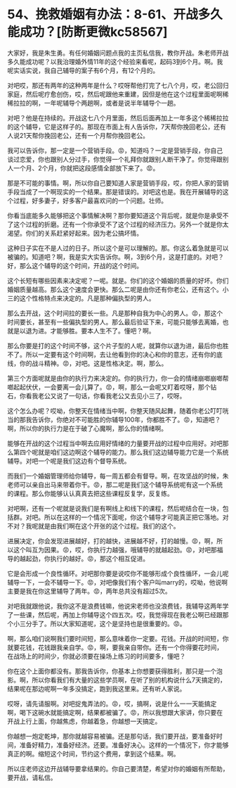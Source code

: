 # 54、挽救婚姻有办法：8-61、开战多久能成功？[防断更微kc58567]

大家好，我是朱生勇。有任何婚姻问题点我的主页私信我，教你开战。朱老师开战多久能成功呢？以我治理婚外情11年的这个经验来看呢，起码3到6个月。啊。我呢实话实说，我自己辅导的案子有6个月，有12个月的。

对吧哎，那还有两年的这种两年是什么？哎呀帮他打完了七八个月，哎，老公回归家庭，然后呢疗愈创伤，哎，然后呢跟他来重建，因但是他在这个过程里面呢啊稀稀拉拉的啊，一年呢辅导个两趟啊，或者是说半年辅导个一趟。

对吧？他是在持续的。开战这七八个月里面，然后后面再加上一年多这个稀稀拉拉的这个辅导，它是这样子的。那现在市面上有人告诉你，7天帮你挽回老公，还有人说21天帮你挽回老公，还有一个月帮你挽回老公。

我可以告诉你，那一定是一个营销手段。😡，知道吗？一定是营销手段，你自己谈过恋爱，你也跟别人分过手，你觉得一个礼拜你就跟别人断干净了。你觉得跟别人一个月、2个月，你就把这段感情全部放下来了。😡。

那是不可能的事情。啊，所以你自己要知道人家是营销手段，哎，你把人家的营销手段当成了一个啊现实的一个结果。那是错误的。对吧这也是。我在开展辅导的这个过程，好多妻子，好多客户最喜欢问的一个问题。壮师。

你看当底能多久能够把这个事情解决啊？那你要知道这个背后呢，就是你是承受不了这个过程的折磨。还有一个你承受不了这个过程的经济压力。另外一个就是你太渴望。你们的关系赶紧好起来。因为老公搞坏情。

这种日子实在不是人过的日子。所以这个是可以理解的。那。你这么着急就是可以被骗的。知道吧？啊，我是实大实告诉你。啊，3到6个月，这是打底的。对吧？好，那么这个辅导的这个时间，开战的这个时间。

这个长短有哪些因素来决定呢？一呢。就是。你们的这个婚姻的质量的好坏。你们婚姻质量越高。那么这个速度会更快。那么二呢是由你还有你老公，还有这个。小三的这个性格特点来决定的。凡是那种偏执型的男人。

那么去开战，这个时间拉的要长一些。凡是那种自我为中心的男人。😡，那这个时间要长，甚至有一些偏执型的男人。那么最后验证下来，可能只能够去离婚，也就是以退为进。才能够胜。要本人生不了。懂吧？啊。

那么你要是打的这个时间不够，这个片子型的人呢，就算你以退为进，最后你也胜不了。所以一定要有这个时间啊，去让他看到你的决心和你的意志，还有你的底线，你的战斗精神。😡，对吧。这是性格决定。啊，那么。

第三个方面呢就是由你的执行力来决定的。你的执行力，你一会的情绪崩啷崩啷帮啷起起伏伏，一会要离一会儿算了。😡，啊，那么一会呢又盯着哎呀，那个钻石，你看我老公又说了一句话，你看我老公又去见小三了，哎呀。

这个怎么办呢？哎呦，你整天在情绪当中啊，你整天随风起舞，随着你老公叮叮咣当的那我告诉你，你绝对不可能胜的你辅导100年，你都胜不了。😡，知道吧？啊，所以你的执行力是在于破了心魔啊，那么你的情绪啊。

能够在开战的这个过程当中啊去应用好情绪的力量要开战的过程中应用好。对吧那么第四个呢就是咱们这边啊这个辅导的能力。那么我们这边辅导能力它是一个系统辅导。对吧一个呢是我们这边有个督导系统。

而我们一个婚姻管理师给你辅导，每一周五都会有督导。啊，在攻坚战的时候，朱老师可以亲自出马来带着你干。😡，那二呢是我们这个辅导系统呢有这一个系统的课程。那么你能够认认真真去把这些课程反复学，反复练。

对吧啊，还有一个呢就是说我们是有啊线上和线下的课程，然后呢结合在一块，包括群。对吧。所以在这样的一个情况下面呢，你这个辅导才可能真正把它落地。对不对？我呢就是由我们啊在这个开张的这个过程。我们的这个。

进展决定，你会发现进展越好，打的越快，进展越不好，打的越慢。😡，啊，所以这个叫互为因果。😡，哎，你执行力越强，哦辅导的就越起劲。😡，对吧那福导的越起劲，你执行的越好。😡，那这个相互促进。

它是会形成一个良性循环。对吧那你要是说哎你不能够形成个良性循环，一会儿呢辅导一下，一会不辅导一下。😡，对吧像我们有个客户叫marry的，哎呦，他说啊主要是我在你这里辅导了两年。😡，两年总共没有超过5次。

对吧我就跟他说，我你这不是浪费钱嘛，他说宋老师也没浪费钱，我辅导这两年学了一些课，然后呢，再加上你辅导这个四五次。哎，我觉得现在我老公啊已经跟那个小三分手了。所以大家知道呢，这个是坚持也是很重要的。😡。

啊，那么咱们说啊我们要时间短，那么意味着你一定要。花钱。开战的时间短，你就要花钱，花钱跟我亲自学。😡，啊，要我亲自带你。还有一个你得要花时间，在战场上的时间少，你就必须要在操场上练习的时间要多，懂吧？

你在这个上面你都没有。那我告诉你，你基本上你想要获得胜利，那只是一个泡影。啊，所以你看我们有大量的这些学员啊，在听了别的机构说什么7天搞定的，结果呢在那边呢啊一年多没搞定，跑到我这里来。还有听人家说。

哎呀，请先请服啊。对吧捉鬼弄法的。😡，哎，搞啊，说是什么一一天能搞定啊，喝下这碗水就能搞定啊，结果都被骗了。😡，所以我想跟大家讲，你只要在开战上行上面，你越焦虑，你越着急，你越想一天搞定。

你越想一炮定乾坤，那你就越容易被骗。还是那句话，我们要开战，要准备好时间，准备好精力，准备好经济。还要。准备好决心。这样的一个情况下，你才能够真正的啊。缩短这个时间，节约这个费用，拿到这个结果。啊。

所以庄老师这边开战辅导要拿结果的。你自己要清楚，希望对你的婚姻有所帮助，要开战，请私信。